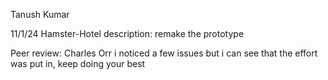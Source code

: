 Tanush Kumar 

11/1/24
Hamster-Hotel
description: remake the prototype

Peer review: Charles Orr
i noticed a few issues but i can see that the effort was put in, keep doing your best
